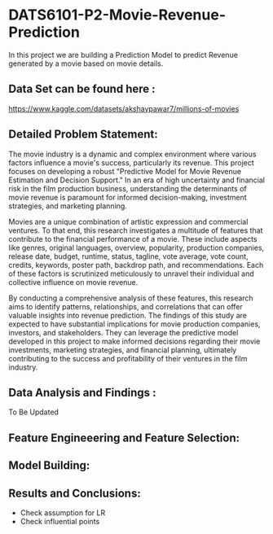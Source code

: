 # DATS6101-P2-Movie-Revenue-Prediction
In this project we are building a Prediction Model to predict Revenue generated by a movie based on movie details.

## Data Set can be found here : 
https://www.kaggle.com/datasets/akshaypawar7/millions-of-movies

## Detailed Problem Statement: 
The movie industry is a dynamic and complex environment where various factors influence a movie's success, particularly its revenue. This project focuses on developing a robust "Predictive Model for Movie Revenue Estimation and Decision Support." In an era of high uncertainty and financial risk in the film production business, understanding the determinants of movie revenue is paramount for informed decision-making, investment strategies, and marketing planning.

Movies are a unique combination of artistic expression and commercial ventures. To that end, this research investigates a multitude of features that contribute to the financial performance of a movie. These include aspects like genres, original languages, overview, popularity, production companies, release date, budget, runtime, status, tagline, vote average, vote count, credits, keywords, poster path, backdrop path, and recommendations. Each of these factors is scrutinized meticulously to unravel their individual and collective influence on movie revenue.

By conducting a comprehensive analysis of these features, this research aims to identify patterns, relationships, and correlations that can offer valuable insights into revenue prediction. The findings of this study are expected to have substantial implications for movie production companies, investors, and stakeholders. They can leverage the predictive model developed in this project to make informed decisions regarding their movie investments, marketing strategies, and financial planning, ultimately contributing to the success and profitability of their ventures in the film industry.

## Data Analysis and Findings :

To Be Updated 








## Feature Engineeering and Feature Selection:

## Model Building:

## Results and Conclusions:


- Check assumption for LR
- Check influential points
